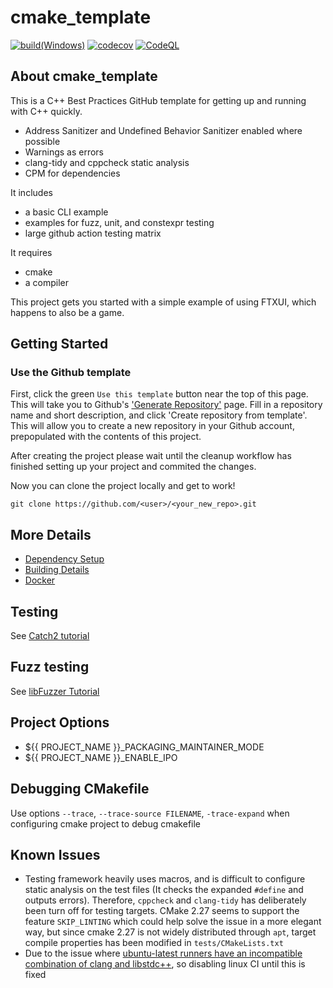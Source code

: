 # cmake_template

[![build(Windows)](https://github.com/YTokumaru/cmake_template/actions/workflows/build-windows.yml/badge.svg)](https://github.com/YTokumaru/cmake_template/actions/workflows/build-windows.yml)
[![codecov](https://codecov.io/gh/YTokumaru/cmake_template/graph/badge.svg?token=OUBFIJTUCP)](https://codecov.io/gh/YTokumaru/cmake_template)
[![CodeQL](https://github.com/YTokumaru/cmake_template/actions/workflows/codeql-analysis.yml/badge.svg)](https://github.com/YTokumaru/cmake_template/actions/workflows/codeql-analysis.yml)

## About cmake_template

This is a C++ Best Practices GitHub template for getting up and running with C++ quickly.

- Address Sanitizer and Undefined Behavior Sanitizer enabled where possible
- Warnings as errors
- clang-tidy and cppcheck static analysis
- CPM for dependencies

It includes

- a basic CLI example
- examples for fuzz, unit, and constexpr testing
- large github action testing matrix

It requires

- cmake
- a compiler

This project gets you started with a simple example of using FTXUI, which happens to also be a game.

## Getting Started

### Use the Github template

First, click the green `Use this template` button near the top of this page.
This will take you to Github's ['Generate Repository'](https://github.com/cpp-best-practices/cmake_template/generate) page.
Fill in a repository name and short description, and click 'Create repository from template'.
This will allow you to create a new repository in your Github account,
prepopulated with the contents of this project.

After creating the project please wait until the cleanup workflow has finished
setting up your project and commited the changes.

Now you can clone the project locally and get to work!

    git clone https://github.com/<user>/<your_new_repo>.git

## More Details

- [Dependency Setup](README_dependencies.md)
- [Building Details](README_building.md)
- [Docker](README_docker.md)

## Testing

See [Catch2 tutorial](https://github.com/catchorg/Catch2/blob/master/docs/tutorial.md)

## Fuzz testing

See [libFuzzer Tutorial](https://github.com/google/fuzzing/blob/master/tutorial/libFuzzerTutorial.md)

## Project Options

- ${{ PROJECT_NAME }}\_PACKAGING_MAINTAINER_MODE
- ${{ PROJECT_NAME }}\_ENABLE_IPO

## Debugging CMakefile

Use options `--trace`, `--trace-source FILENAME`, `-trace-expand` when configuring cmake project to debug cmakefile

## Known Issues

- Testing framework heavily uses macros, and is difficult to configure static analysis on the test files (It checks the expanded `#define` and outputs errors). Therefore, `cppcheck` and `clang-tidy` has deliberately been turn off for testing targets. CMake 2.27 seems to support the feature `SKIP_LINTING` which could help solve the issue in a more elegant way, but since cmake 2.27 is not widely distributed through `apt`, target compile properties has been modified in `tests/CMakeLists.txt`
- Due to the issue where [ubuntu-latest runners have an incompatible combination of clang and libstdc++](https://github.com/actions/runner-images/issues/8659), so disabling linux CI until this is fixed
